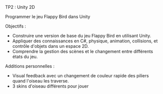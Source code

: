 TP2 : Unity 2D

Programmer le jeu Flappy Bird dans Unity

Objectifs :
- Construire une version de base du jeu Flappy Bird en utilisant Unity.
- Appliquer des connaissances en C#, physique, animation, collisions, et contrôle
d'objets dans un espace 2D.
- Comprendre la gestion des scènes et le changement entre différents états du jeu.




Additions personnelles : 
- Visual feedback avec un changement de couleur rapide des piliers quand l'oiseau les traverse.
- 3 skins d'oiseau différents pour jouer
